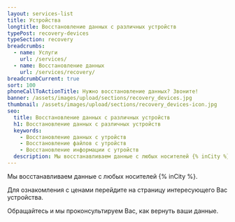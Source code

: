 ```yaml
---
layout: services-list
title: Устройства
longtitle: Восстановление данных с различных устройств
typePost: recovery-devices
typeSection: recovery
breadcrumbs:
  - name: Услуги
    url: /services/
  - name: Восстановление данных
    url: /services/recovery/
breadcrumbCurrent: true
sort: 100
phoneCallToActionTitle: Нужно восстановление данных? Звоните!
banner: /assets/images/upload/sections/recovery_devices.jpg
thumbnail: /assets/images/upload/sections/recovery_devices-icon.jpg
seo:
  title: Восстановление данных с различных устройств
  h1: Восстановление данных с различных устройств
  keywords: 
    - Восстановление данных с утройств
    - Восстановление файлов с утройств
    - Восстановление информации с утройств
  description: Мы восстанавливаем данные с любых носителей {% inCity %}. Если Вам необходимо вернуть утерянные данные с HDD, флешки или карты памяти - обращайтесь и мы Вас соориентируем по цене и срокам восстановления данных.
---
```

Мы восстанавливаем данные с любых носителей {% inCity %}.

Для ознакомления с ценами перейдите на страницу интересующего Вас устройства. 

Обращайтесь и мы проконсультируем Вас, как вернуть ваши данные.